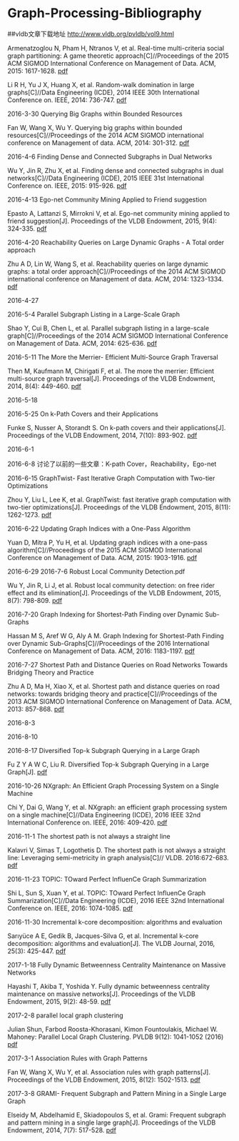 # Graph-Processing-Bibliography

##vldb文章下载地址
http://www.vldb.org/pvldb/vol9.html


Armenatzoglou N, Pham H, Ntranos V, et al. Real-time multi-criteria social graph partitioning: A game theoretic approach[C]//Proceedings of the 2015 ACM SIGMOD International Conference on Management of Data. ACM, 2015: 1617-1628.
[pdf](http://infolab.usc.edu/DocsDemos/SIGMOD15_RMGP.pdf)

Li R H, Yu J X, Huang X, et al. Random-walk domination in large graphs[C]//Data Engineering (ICDE), 2014 IEEE 30th International Conference on. IEEE, 2014: 736-747.
[pdf](http://www.szudatalab.com/wp-content/uploads/2016/04/rwdom.pdf)

2016-3-30
Querying Big Graphs within Bounded Resources

Fan W, Wang X, Wu Y. Querying big graphs within bounded resources[C]//Proceedings of the 2014 ACM SIGMOD international conference on Management of data. ACM, 2014: 301-312.
[pdf](http://homepages.inf.ed.ac.uk/wenfei/papers/sigmod14.pdf)

2016-4-6
Finding Dense and Connected Subgraphs in Dual Networks

Wu Y, Jin R, Zhu X, et al. Finding dense and connected subgraphs in dual networks[C]//Data Engineering (ICDE), 2015 IEEE 31st International Conference on. IEEE, 2015: 915-926.
[pdf](https://pdfs.semanticscholar.org/3e1a/53bfdf7018373c21cdac60a6f061b54696f6.pdf)

2016-4-13
Ego-net Community Mining Applied to Friend suggestion

Epasto A, Lattanzi S, Mirrokni V, et al. Ego-net community mining applied to friend suggestion[J]. Proceedings of the VLDB Endowment, 2015, 9(4): 324-335.
[pdf](https://pdfs.semanticscholar.org/c3fb/a969d0c674931bae7e1f0f4fdf4fc3c30159.pdf)

2016-4-20
Reachability Queries on Large Dynamic Graphs - A Total order approach

Zhu A D, Lin W, Wang S, et al. Reachability queries on large dynamic graphs: a total order approach[C]//Proceedings of the 2014 ACM SIGMOD international conference on Management of data. ACM, 2014: 1323-1334.
[pdf](https://sites.google.com/site/totalorderlabelling/home/536tr.pdf)

2016-4-27

2016-5-4
Parallel Subgraph Listing in a Large-Scale Graph

Shao Y, Cui B, Chen L, et al. Parallel subgraph listing in a large-scale graph[C]//Proceedings of the 2014 ACM SIGMOD International Conference on Management of Data. ACM, 2014: 625-636.
[pdf](http://net.pku.edu.cn/~cuibin/Papers/2014-SIGMOD_subgraphlisting.pdf)

2016-5-11
The More the Merrier- Efficient Multi-Source Graph Traversal

Then M, Kaufmann M, Chirigati F, et al. The more the merrier: Efficient multi-source graph traversal[J]. Proceedings of the VLDB Endowment, 2014, 8(4): 449-460.
[pdf](http://citeseerx.ist.psu.edu/viewdoc/download?doi=10.1.1.668.121&rep=rep1&type=pdf)

2016-5-18

2016-5-25
On k-Path Covers and their Applications

Funke S, Nusser A, Storandt S. On k-path covers and their applications[J]. Proceedings of the VLDB Endowment, 2014, 7(10): 893-902.
[pdf](http://ad-publications.informatik.uni-freiburg.de/VLDBJ_pathcover_FNS_2015.pdf)

2016-6-1

2016-6-8
讨论了以前的一些文章：K-path Cover，Reachability，Ego-net

2016-6-15
GraphTwist- Fast Iterative Graph Computation with Two-tier Optimizations

Zhou Y, Liu L, Lee K, et al. GraphTwist: fast iterative graph computation with two-tier optimizations[J]. Proceedings of the VLDB Endowment, 2015, 8(11): 1262-1273.
[pdf](http://www-static.cc.gatech.edu/~lingliu/papers/2015/VLDB15-GraphTwist.pdf)

2016-6-22
Updating Graph Indices with a One-Pass Algorithm

Yuan D, Mitra P, Yu H, et al. Updating graph indices with a one-pass algorithm[C]//Proceedings of the 2015 ACM SIGMOD International Conference on Management of Data. ACM, 2015: 1903-1916.
[pdf](localhost)

2016-6-29
2016-7-6
Robust Local Community Detection.pdf

Wu Y, Jin R, Li J, et al. Robust local community detection: on free rider effect and its elimination[J]. Proceedings of the VLDB Endowment, 2015, 8(7): 798-809.
[pdf](https://faculty.ist.psu.edu/xzz89/publications/FreeRider_VLDB15.pdf)

2016-7-20
Graph Indexing for Shortest-Path Finding over Dynamic Sub-Graphs

Hassan M S, Aref W G, Aly A M. Graph Indexing for Shortest-Path Finding over Dynamic Sub-Graphs[C]//Proceedings of the 2016 International Conference on Management of Data. ACM, 2016: 1183-1197.
[pdf](https://www.cs.purdue.edu/homes/aref/papers/sigmod2016.pdf)


2016-7-27
Shortest Path and Distance Queries on Road Networks Towards Bridging Theory and Practice

Zhu A D, Ma H, Xiao X, et al. Shortest path and distance queries on road networks: towards bridging theory and practice[C]//Proceedings of the 2013 ACM SIGMOD International Conference on Management of Data. ACM, 2013: 857-868.
[pdf](https://arxiv.org/pdf/1304.2576)

2016-8-3

2016-8-10

2016-8-17
Diversified Top-k Subgraph Querying in a Large Graph

Fu Z Y A W C, Liu R. Diversified Top-k Subgraph Querying in a Large Graph[J].
[pdf](http://www.cse.cuhk.edu.hk/~adafu/Pub/DSQL2016.pdf)

2016-10-26
NXgraph: An Efficient Graph Processing System on a Single Machine

Chi Y, Dai G, Wang Y, et al. NXgraph: an efficient graph processing system on a single machine[C]//Data Engineering (ICDE), 2016 IEEE 32nd International Conference on. IEEE, 2016: 409-420.
[pdf](https://arxiv.org/pdf/1510.06916.pdf)

2016-11-1
The shortest path is not always a straight line

Kalavri V, Simas T, Logothetis D. The shortest path is not always a straight line: Leveraging semi-metricity in graph analysis[C]// VLDB. 2016:672-683.
[pdf](http://www.vldb.org/pvldb/vol9/p672-kalavri.pdf)

2016-11-23
TOPIC: TOward Perfect InfluenCe Graph Summarization

Shi L, Sun S, Xuan Y, et al. TOPIC: TOward Perfect InfluenCe Graph Summarization[C]//Data Engineering (ICDE), 2016 IEEE 32nd International Conference on. IEEE, 2016: 1074-1085.
[pdf](http://user.informatik.uni-goettingen.de/~ychen/papers/TOPIC_ICDE16.pdf)

2016-11-30
Incremental k-core decomposition: algorithms and evaluation

Sarıyüce A E, Gedik B, Jacques-Silva G, et al. Incremental k-core decomposition: algorithms and evaluation[J]. The VLDB Journal, 2016, 25(3): 425-447.
[pdf](http://www.cs.bilkent.edu.tr/~bgedik/homepage/lib/exe/fetch.php/wiki:pubs:kcore-vldbj.pdf)

2017-1-18
Fully Dynamic Betweenness Centrality Maintenance on Massive Networks

Hayashi T, Akiba T, Yoshida Y. Fully dynamic betweenness centrality maintenance on massive networks[J]. Proceedings of the VLDB Endowment, 2015, 9(2): 48-59.
[pdf](https://pdfs.semanticscholar.org/191d/6355948826e24004e7c855368ac43ec9fb73.pdf)

2017-2-8
parallel local graph clustering

Julian Shun, Farbod Roosta-Khorasani, Kimon Fountoulakis, Michael W. Mahoney: Parallel Local Graph Clustering. PVLDB 9(12): 1041-1052 (2016)
[pdf](http://www.vldb.org/pvldb/vol9/p1041-shun.pdf)

2017-3-1
Association Rules with Graph Patterns

Fan W, Wang X, Wu Y, et al. Association rules with graph patterns[J]. Proceedings of the VLDB Endowment, 2015, 8(12): 1502-1513.
[pdf](http://homepages.inf.ed.ac.uk/s1400132/publication/fan2015association.pdf)

2017-3-8
GRAMI- Frequent Subgraph and Pattern Mining in a Single Large Graph

Elseidy M, Abdelhamid E, Skiadopoulos S, et al. Grami: Frequent subgraph and pattern mining in a single large graph[J]. Proceedings of the VLDB Endowment, 2014, 7(7): 517-528.
[pdf](http://repository.kaust.edu.sa/kaust/bitstream/10754/334536/1/Article-Proceeding-GRAMI_Freq-2014.pdf)

